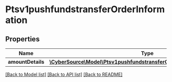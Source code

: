 # Ptsv1pushfundstransferOrderInformation

## Properties
Name | Type | Description | Notes
------------ | ------------- | ------------- | -------------
**amountDetails** | [**\CyberSource\Model\Ptsv1pushfundstransferOrderInformationAmountDetails**](Ptsv1pushfundstransferOrderInformationAmountDetails.md) |  | 

[[Back to Model list]](../README.md#documentation-for-models) [[Back to API list]](../README.md#documentation-for-api-endpoints) [[Back to README]](../README.md)



